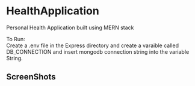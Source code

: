 # HealthApplication
Personal Health Application built using MERN stack

To Run: <br>
Create a .env file in the Express directory and create a varaible called DB_CONNECTION and insert mongodb connection string into the variable String.<br>


<h2>ScreenShots</h2>
<img scr="https://user-images.githubusercontent.com/60685286/105620379-78ede180-5e37-11eb-9225-32bbe021e60c.png">
<img scr="https://user-images.githubusercontent.com/60685286/105620380-7a1f0e80-5e37-11eb-801a-e31ab79a7645.png">
<img scr="https://user-images.githubusercontent.com/60685286/105620381-7ab7a500-5e37-11eb-9c5d-727f08a31c2b.png">
<img scr="https://user-images.githubusercontent.com/60685286/105620384-7b503b80-5e37-11eb-9ec7-494eb56497e1.png">
<img scr="https://user-images.githubusercontent.com/60685286/105620385-7be8d200-5e37-11eb-971b-5591d56a30dc.png">
<img scr="https://user-images.githubusercontent.com/60685286/105620386-7c816880-5e37-11eb-9f7b-ce0f09c3ac09.png">
<img scr="https://user-images.githubusercontent.com/60685286/105620387-7c816880-5e37-11eb-9e17-ccb380eec042.png">
